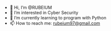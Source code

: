 - 👋 Hi, I’m @RUBEIUM
- 👀 I’m interested in Cyber Security
- 🌱 I’m currently learning to program with Python 
- 📫 How to reach me: rubeium97@gmail.com

<!---
RUBEIUM/RUBEIUM is a ✨ special ✨ repository because its `README.md` (this file) appears on your GitHub profile.
You can click the Preview link to take a look at your changes.
--->
